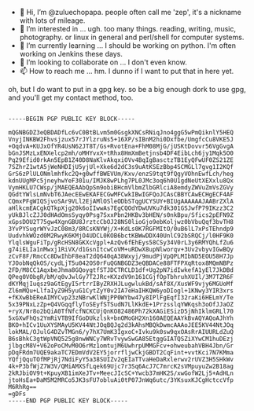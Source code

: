 - 👋 Hi, I’m @zuluechopapa.  people often call me 'zep', it's a nickname with lots of mileage.
- 👀 I’m interested in ...  ugh.  too many things.   reading, writing, music, photography.  or linux in general and perl/shell for computer systems. 
- 🌱 I’m currently learning ... I should be working on python.   I'm often working on Jenkins these days.
- 💞️ I’m looking to collaborate on ... I don't even know.
- 📫 How to reach me ... hm.  I dunno if I want to put that in here yet.

oh, but I do want to put in a gpg key.  so be a big enough dork to use gpg, and you'll get my contact method, too.

```

-----BEGIN PGP PUBLIC KEY BLOCK-----

mQGNBGDZ3eQBDADfLc6vC0BtBLvm5m0GsgkXNCsRNiqJno4ggG5wPmQiknlY5HEQ
VnyjINKBW2Fhvsjzux57rJYlzruNs5+16XP/sIBnM2hi0Dxfbe/UmgfcCu8VKE5J
+OqdvA+KUJxOfYR4UsN62JT8T/Gs+RvotEna+FhM08MjG/jUSKtDovvr56VgGvgA
bGnJSMzLxENXelcp2mh/oMHYvxX+tRhx8HmXmBetjnsb4DF4EibLch6jy1Mqk5O0
Pq29Efid0rkAn5EpB1Z40D8NaKlvAkqxiOVv4BqIgBasctzTB1EyQFwUF0ZS21ZE
7SZhrZ1wtA5jWeNHDIjU5yjUl+Xke6d2dC3s9uAtKSEzBbp4SCMGLl7gvg1I2KQf
GrS6zPlULONmlmhfkc2Q+g0wffBWEVUm/Kxv/enzS9tqt9fQgyVOhnEwfLch/heg
kdnUUgMPc5jneyhwYeF301u/IMJK8wPLhg7PL0JMc3oq6h0U1gdNeUtXEXxlu8Qx
VymHKLU7CWsp/jMAEQEAAbQpSm9obiBHcmVlbmZlbGRlciA8emdyZWVuZmVsZGVy
QGdtYWlsLmNvbT6JAecEEwEKAFECGwMFCwkIBwIGFQoJCAsCBBYCAwECHgECF4AF
CQmxPFgWIQSjvoSAr9VLl2EjAMlOSleODbSTqgUCYSUY+BIUgAAAAAAJAABrZXlA
aHlkcmEACgkQTkpXjg20k6oIIwwAs7EgCQOdYDwUVKu7dk301GSJwfP79IKzz3C2
yUkBJlcZJJ0dHAdOmsSyqy0Psg7SxxPbn2HKBv3bHEN/s0nkBpu/Sfics2pEFN9Z
xGpsDOU2T75gw4XgnGBU8JrztcCbOJ28NS0lioGjo9ebKoljwz0bVbuQqf3bvTH8
3YvPYSugrWYvJzC08m3/8RCsKNYWj/X+KdLs0K7RGFMItO/0uB6lL7xPsTEhndp9
UudvhkWOzd0M2RwyK6KMjO4UDCL0KOB6bctKBWwDDX40UnlC92bSRQCj/l0HF9K0
YlqlsWguFiTp/gRcHSN8GKXcVgpl+AzQv6fEhEys58CSy34V0rL3y6RMYQhLfZu6
g74iELIa1nMwxj1RiVX/d1GsnItcwCoVM+uRDwX8upNlworqv+3Uv2vbyvIGwBQy
zCvF8F/RmcCc8DwIhbF8eaT2dQ640qA38Wxyj/9mudPjVpQPLMIbND5EOU58H7Jp
YJOobNqQkOS/cydLjT5u042OS0rFuQGNBGDZ3eQBDACe88FTFPXqRtox8MQmNBPz
2FD/M8CC1AqxbeJhma8GQoygtfSTJDCTRCLD1df+Ug2pN7idIwkefA1yEl7JkDBd
QPeg0VObgR/bM/q0vJwlGy7T2JRc+KXzdV9n161CGjfOpTbhruhXUIl/3M7TZR6F
dKYMqjIuqsz9aGtEgyI5rtrrIByZRXHJLugwlukBd/sAf8X/XusWF9vjy6MGUoMf
Zl6mMQu+LlfaIyZ9H5yuG1CytZyY0v2IA7eHaIHKQW6yoDIogl+1KNwy3YIR3xrs
+fKXwBbEReAIMYCvp23zNBrwKlWNjPP0WYbw47y8IPlFgEqfI32raKi6HELmY/Te
5x39PNxLzZp+Q4VGqqflyToSEyfSTSudN7LlKkdE+1PrzsslqYWKqsh3oOfJJaOZ
+ryX/Nr8o2bQiA0TfNfcfNCKCUjQnKO82486Ph72kXAGiESizD5jNhIklmGRLl70
5xGXwFhQs2YmRiVTB9IfGoDUkzlsk+bnOMoGH2Xn160AEQEAAYkBvAQYAQoAJhYh
BKO+hICv1UuXYSMAyU5KV44NtJOqBQJg2d3kAhsMBQkDwmcAAAoJEE5KV44NtJOq
lokMAL/OJulG4DZvTMGn6/y7hX7UmK3IgxoC+Ivku9k0sw9qxOAsRrAIUURLdZuQ
B6sBhkC3gtWpVNQ525g8nwWNCy7WRvTvywSwGA85EtggGIATQSZiXYwCM1huDEzj
jlbgcM8V+V62oPoCMvM0O6rMz1omtujM6UwhrpUMMGFcv+ohweubahVBH4Jbn/Gr
pDqFRdm7UQE9akaTC7EDmVdV2EY5jorrfljwCkjGBDT2CqFint+vvtKci7N7KMma
YQfjQquTOfMPjRj7NdiFyY5a38SUIZv2qEIaTTvaHeDaRxlerwv2rUVZ3H5SHkWv
4k+P3bfWjZ7W3V/QMiAMXSfLqek69Ujc7r3Sq6AcJ7C7mrcK2sVMpuyuZw2B18ag
2kRJbiOV9t+KpuyXB1imXeJTv+MeecJIcSC+Ywcb37mHK2S/xwGofW2Lj5+AdHLn
jtoHsEa+DaM5M2MRCo5JK3sFU7obluAi0tP07JnWq6utc/3YKsuxKJCgHctccVfp
M6RhRg==
=gDFs
-----END PGP PUBLIC KEY BLOCK-----




